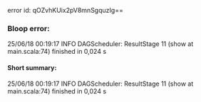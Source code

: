 error id: qOZvhKUix2pV8mnSgquzIg==
### Bloop error:

25/06/18 00:19:17 INFO DAGScheduler: ResultStage 11 (show at main.scala:74) finished in 0,024 s
#### Short summary: 

25/06/18 00:19:17 INFO DAGScheduler: ResultStage 11 (show at main.scala:74) finished in 0,024 s